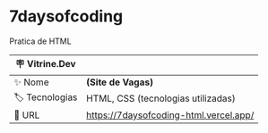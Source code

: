 # 7daysofcoding

Pratica de HTML

| :placard: Vitrine.Dev |     |
| -------------  | --- |
| :sparkles: Nome        | **(Site de Vagas)**
| :label: Tecnologias | HTML, CSS (tecnologias utilizadas)
| :rocket: URL         | https://7daysofcoding-html.vercel.app/
